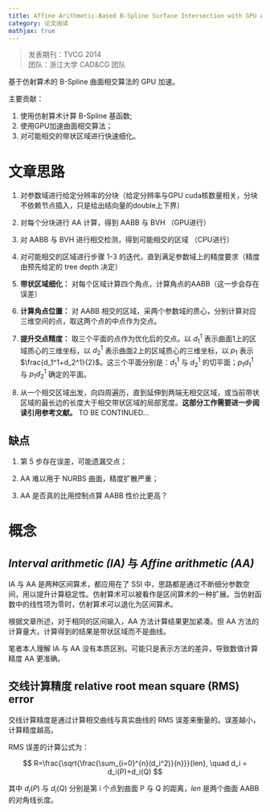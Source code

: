 ```yaml
---
title: Affine Arithmetic-Based B-Spline Surface Intersection with GPU Acceleration 阅读
category: 论文阅读
mathjax: true
---
```


>发表期刊：TVCG 2014 \
>团队：浙江大学 CAD&CG 团队

基于仿射算术的 B-Spline 曲面相交算法的 GPU 加速。

主要贡献：

1. 使用仿射算术计算 B-Spline 基函数;
2. 使用GPU加速曲面相交算法；
3. 对可能相交的带状区域进行快速细化。

# 文章思路

1. 对参数域进行给定分辨率的分块（给定分辨率与GPU cuda核数量相关，分块不依赖节点插入，只是给出结向量的double上下界）

2. 对每个分块进行 AA 计算，得到 AABB 与 BVH （GPU进行）

3. 对 AABB 与 BVH 进行相交检测，得到可能相交的区域 （CPU进行）

4. 对可能相交的区域进行步骤 1-3 的迭代，直到满足参数域上的精度要求（精度由预先给定的 tree depth 决定）

5. **带状区域细化：** 对每个区域计算四个角点，计算角点的AABB（这一步会存在误差）

6. **计算角点位置：** 对 AABB 相交的区域，采两个参数域的质心，分别计算对应三维空间的点，取这两个点的中点作为交点。

7. **提升交点精度：** 取三个平面的点作为优化后的交点。以 $d_1^1$ 表示曲面1上的区域质心的三维坐标，以 $d_2^1$ 表示曲面2上的区域质心的三维坐标，以 $p_1$ 表示 $\frac{d_1^1+d_2^1}{2}$。这三个平面分别是：$d_1^1$ 与 $d_2^1$ 的切平面；$p_1d_1^1$ 与 $p_1d_2^1$ 确定的平面。

8. 从一个相交区域出发，向四周遍历，直到延伸到两端无相交区域，或当前带状区域的最长边的长度大于相交带状区域的局部宽度。**这部分工作需要进一步阅读引用参考文献。** TO BE CONTINUED...

## 缺点

1. 第 5 步存在误差，可能遗漏交点；

2. AA 难以用于 NURBS 曲面，精度扩散严重；

2. AA 是否真的比用控制点算 AABB 性价比更高？

# 概念

## *Interval arithmetic (IA)* 与 *Affine arithmetic (AA)*

IA 与 AA 是两种区间算术，都应用在了 SSI 中，思路都是通过不断细分参数空间，用以提升计算稳定性。仿射算术可以被看作是区间算术的一种扩展。当仿射函数中的线性项为零时，仿射算术可以退化为区间算术。

根据文章所述，对于相同的区间输入，AA 方法计算结果更加紧凑。但 AA 方法的计算量大，计算得到的结果是带状区域而不是曲线。

笔者本人理解 IA 与 AA 没有本质区别。可能只是表示方法的差异，导致数值计算精度 AA 更准确。

## 交线计算精度 relative root mean square (RMS) error

交线计算精度是通过计算相交曲线与真实曲线的 RMS 误差来衡量的。误差越小，计算精度越高。

RMS 误差的计算公式为：

$$
R=\frac{\sqrt{\frac{\sum_{i=0}^{n}(d_i^2)}{n}}}{len}, \quad
d_i = d_i(P)+d_i(Q)
$$

其中 $d_i(P)$ 与 $d_i(Q)$ 分别是第 i 个点到曲面 P 与 Q 的距离，$len$ 是两个曲面 AABB 的对角线长度。